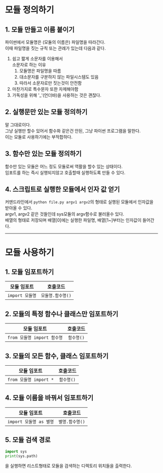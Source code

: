 # 모듈 정의하기

## 1. 모듈 만들고 이름 붙이기
파이썬에서 모듈명은 (모듈의 이름은) 파일명을 따라간다.  
이때 파일명을 짓는 규칙 또는 관례가 있는데 다음과 같다.  
1. 쉽고 짧게 소문자를 이용해서  
   소문자로 하는 이유  
   1. 모듈명은 파일명을 따름  
   2. 대소문자를 구분하지 않는 파일시스템도 있음  
   3. 따라서 소문자로만 짓는것이 안전함  
2. 마찬가지로 특수문자 또한 자제해야함
3. 가독성을 위해 '_'(언더바)을 사용하는 것은 괜찮다.

## 2. 실행문만 있는 모듈 정의하기
말 그대로이다.  
그냥 실행만 할수 있어서 함수화 같은건 안된, 그냥 파이썬 프로그램을 말한다.  
이는 모듈로 사용하기에는 부적합하다.  

## 3. 함수만 있는 모듈 정의하기
함수만 있는 모듈은 어느 정도 모듈로써 역활을 할수 있는 상태이다.  
임포트를 하는 즉시 실행되지않고 호출할때 실행하도록 만들 수 있다.  

## 4. 스크립트로 실행한 모듈에서 인자 값 얻기
커맨드라인에서 `python file.py argv1 argv2`의 형태로 실행된 모듈에서 인자값을 받아올 수 있다.  
argv1, argv2 같은 것들인데 sys모듈의 argv함수로 불러올수 있다.  
배열의 형태로 저장되며 배열[0]에는 실행한 파일명, 배열[1~]부터는 인자값이 들어간다.  

----

# 모듈 사용하기

## 1. 모듈 임포트하기
|모듈 임포트|호출코드|
|:----:|:----:|
|`import 모듈명`|`모듈명.함수명()`|

## 2. 모듈의 특정 함수나 클래스만 임포트하기
|모듈 임포트|호출코드|
|:----:|:----:|
|`from 모듈명 import 함수명`|`함수명()`|

## 3. 모듈의 모든 함수, 클래스 임포트하기
|모듈 임포트|호출코드|
|:----:|:----:|
|`from 모듈명 import *`|`함수명()`|

## 4. 모듈 이름을 바꿔서 임포트하기
|모듈 임포트|호출코드|
|:----:|:----:|
|`import 모둘명 as 별명`|`별명.함수명()`|

## 5. 모듈 검색 경로
```python
import sys
print(sys.path)
```
을 실행하면 리스트형태로 모듈을 검색하는 디렉토리 위치들을 출력한다.  


